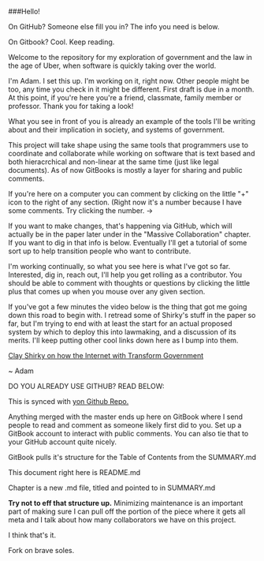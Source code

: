 ###Hello!

On GitHub? Someone else fill you in? The info you need is below.

On Gitbook? Cool. Keep reading.

Welcome to the repository for my exploration of government and the law in the age of Uber, when software is quickly taking over the world.

I'm Adam. I set this up. I'm working on it, right now. Other people might be too, any time you check in it might be different. First draft is due in a month. At this point, if you're here you're a friend, classmate, family member or professor. Thank you for taking a look!

What you see in front of you is already an example of the tools I'll be writing about and their implication in society, and systems of government.

This project will take shape using the same tools that programmers use to coordinate and collaborate while working on software that is text based and both hieracrchical and non-linear at the same time (just like legal documents). As of now GitBooks is mostly a layer for sharing and public comments. 

If you're here on a computer you can comment by clicking on the little "+" icon to the right of any section. (Right now it's a number because I have some comments. Try clicking the number. ->

If you want to make changes, that's happening via GitHub, which will actually be in the paper later under in the "Massive Collaboration" chapter. If you want to dig in that info is below. Eventually I'll get a tutorial of some sort up to help transition people who want to contribute.

I'm working continually, so what you see here is what I've got so far. Interested, dig in, reach out, I'll help you get rolling as a contributor. You should be able to comment with thoughts or questions by clicking the little plus that comes up when you mouse over any given section.

If you've got a few minutes the video below is the thing that got me going down this road to begin with. I retread some of Shirky's stuff in the paper so far, but I'm trying to end with at least the start for an actual proposed system by which to deploy this into lawmaking, and a discussion of its merits. I'll keep putting other cool links down here as I bump into them.

[Clay Shirky on how the Internet with Transform Government](https://www.ted.com/talks/clay_shirky_how_the_internet_will_one_day_transform_government?language=en)

~ Adam

DO YOU ALREADY USE GITHUB? READ BELOW:

This is synced with [yon Github Repo.](https://github.com/thekerp/Crowdsourcing-Democracy)

Anything merged with the master ends up here on GitBook where I send people to read and comment as someone likely first did to you. Set up a GitBook account to interact with public comments. You can also tie that to your GitHub account quite nicely.

GitBook pulls it's structure for the Table of Contents from the SUMMARY.md

This document right here is README.md

Chapter is a new .md file, titled and pointed to in SUMMARY.md

**Try not to eff that structure up.** Minimizing maintenance is an important part of making sure I can pull off the portion of the piece where it gets all meta and I talk about how many collaborators we have on this project.

I think that's it.

Fork on brave soles.
